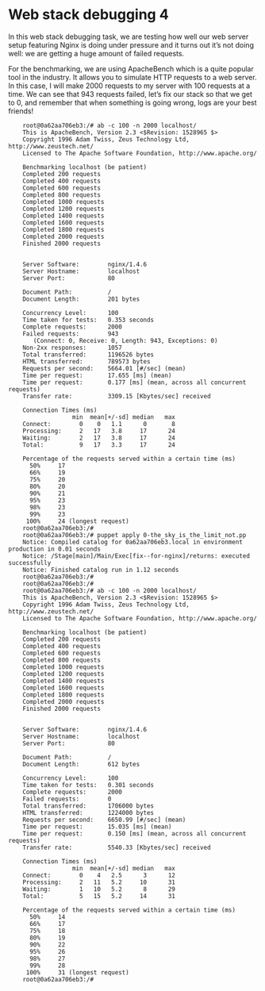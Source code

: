 # Web stack debugging 4
<p>In this web stack debugging task, we are testing how well our web server setup featuring Nginx is doing under pressure and it turns out it’s not doing well: we are getting a huge amount of failed requests.

For the benchmarking, we are using ApacheBench which is a quite popular tool in the industry. It allows you to simulate HTTP requests to a web server. In this case, I will make 2000 requests to my server with 100 requests at a time. We can see that 943 requests failed, let’s fix our stack so that we get to 0, and remember that when something is going wrong, logs are your best friends!</p>

		root@0a62aa706eb3:/# ab -c 100 -n 2000 localhost/
		This is ApacheBench, Version 2.3 <$Revision: 1528965 $>
		Copyright 1996 Adam Twiss, Zeus Technology Ltd, http://www.zeustech.net/
		Licensed to The Apache Software Foundation, http://www.apache.org/

		Benchmarking localhost (be patient)
		Completed 200 requests
		Completed 400 requests
		Completed 600 requests
		Completed 800 requests
		Completed 1000 requests
		Completed 1200 requests
		Completed 1400 requests
		Completed 1600 requests
		Completed 1800 requests
		Completed 2000 requests
		Finished 2000 requests


		Server Software:        nginx/1.4.6
		Server Hostname:        localhost
		Server Port:            80

		Document Path:          /
		Document Length:        201 bytes

		Concurrency Level:      100
		Time taken for tests:   0.353 seconds
		Complete requests:      2000
		Failed requests:        943
		   (Connect: 0, Receive: 0, Length: 943, Exceptions: 0)
		Non-2xx responses:      1057
		Total transferred:      1196526 bytes
		HTML transferred:       789573 bytes
		Requests per second:    5664.01 [#/sec] (mean)
		Time per request:       17.655 [ms] (mean)
		Time per request:       0.177 [ms] (mean, across all concurrent requests)
		Transfer rate:          3309.15 [Kbytes/sec] received

		Connection Times (ms)
		              min  mean[+/-sd] median   max
		Connect:        0    0   1.1      0       8
		Processing:     2   17   3.8     17      24
		Waiting:        2   17   3.8     17      24
		Total:          9   17   3.3     17      24

		Percentage of the requests served within a certain time (ms)
		  50%     17
		  66%     19
		  75%     20
		  80%     20
		  90%     21
		  95%     23
		  98%     23
		  99%     23
		 100%     24 (longest request)
		root@0a62aa706eb3:/#
		root@0a62aa706eb3:/# puppet apply 0-the_sky_is_the_limit_not.pp
		Notice: Compiled catalog for 0a62aa706eb3.local in environment production in 0.01 seconds
		Notice: /Stage[main]/Main/Exec[fix--for-nginx]/returns: executed successfully
		Notice: Finished catalog run in 1.12 seconds
		root@0a62aa706eb3:/#
		root@0a62aa706eb3:/#
		root@0a62aa706eb3:/# ab -c 100 -n 2000 localhost/
		This is ApacheBench, Version 2.3 <$Revision: 1528965 $>
		Copyright 1996 Adam Twiss, Zeus Technology Ltd, http://www.zeustech.net/
		Licensed to The Apache Software Foundation, http://www.apache.org/

		Benchmarking localhost (be patient)
		Completed 200 requests
		Completed 400 requests
		Completed 600 requests
		Completed 800 requests
		Completed 1000 requests
		Completed 1200 requests
		Completed 1400 requests
		Completed 1600 requests
		Completed 1800 requests
		Completed 2000 requests
		Finished 2000 requests


		Server Software:        nginx/1.4.6
		Server Hostname:        localhost
		Server Port:            80

		Document Path:          /
		Document Length:        612 bytes

		Concurrency Level:      100
		Time taken for tests:   0.301 seconds
		Complete requests:      2000
		Failed requests:        0
		Total transferred:      1706000 bytes
		HTML transferred:       1224000 bytes
		Requests per second:    6650.99 [#/sec] (mean)
		Time per request:       15.035 [ms] (mean)
		Time per request:       0.150 [ms] (mean, across all concurrent requests)
		Transfer rate:          5540.33 [Kbytes/sec] received

		Connection Times (ms)
		              min  mean[+/-sd] median   max
		Connect:        0    4   2.5      3      12
		Processing:     2   11   5.2     10      31
		Waiting:        1   10   5.2      8      29
		Total:          5   15   5.2     14      31

		Percentage of the requests served within a certain time (ms)
		  50%     14
		  66%     17
		  75%     18
		  80%     19
		  90%     22
		  95%     26
		  98%     27
		  99%     28
		 100%     31 (longest request)
		root@0a62aa706eb3:/#
